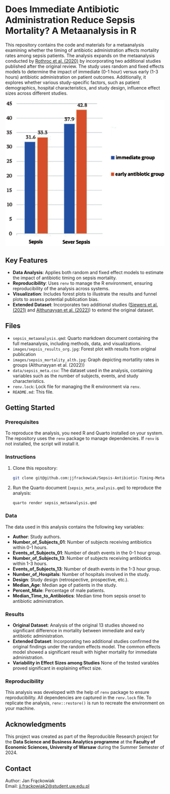 # Does Immediate Antibiotic Administration Reduce Sepsis Mortality? A Metaanalysis in R

This repository contains the code and materials for a metaanalysis examining whether the timing of antibiotic administration affects mortality rates among sepsis patients. The analysis expands on the metaanalysis conducted by [Rothroc et al. (2020)](https://www.annemergmed.com/article/S0196-0644(20)30337-1/fulltext#tbl1fnddagger) by incorporating two additional studies published after the original review. The study uses random and fixed effects models to determine the impact of immediate (0-1 hour) versus early (1-3 hours) antibiotic administration on patient outcomes. Additionally, it explores whether various study-specific factors, such as patient demographics, hospital characteristics, and study design, influence effect sizes across different studies.

![Sepsis Mortality and immediecy of antibiotic therapy as per Althunayyan et al. (2022)](images/sepsis_mortality_alth.jpg)

## Key Features

- **Data Analysis**: Applies both random and fixed effect models to estimate the impact of antibiotic timing on sepsis mortality.
- **Reproducibility**: Uses `renv` to manage the R environment, ensuring reproducibility of the analysis across systems.
- **Visualization**: Includes forest plots to illustrate the results and funnel plots to assess potential publication bias.
- **Extended Dataset**: Incorporates two additional studies ([Siewers et al. (2021)](https://www.ncbi.nlm.nih.gov/pmc/articles/PMC8119622/) and [Althunayyan et al. (2022)](https://www.ncbi.nlm.nih.gov/pmc/articles/PMC9280501/)) to extend the original dataset.

## Files

- `sepsis_metaanalysis.qmd`: Quarto markdown document containing the full metaanalysis, including methods, data, and visualizations.
- `images/sepsis_results_org.jpg`: Forest plot with results from original publication
- `images/sepsis_mortality_alth.jpg`: Graph depicting mortatlity rates in groups (Althunayyan et al. (2022))
- `data/sepsis_meta.csv`: The dataset used in the analysis, containing variables such as the number of subjects, events, and study characteristics.
- `renv.lock`: Lock file for managing the R environment via `renv`.
- `README.md`: This file.

## Getting Started

### Prerequisites

To reproduce the analysis, you need R and Quarto installed on your system. The repository uses the `renv` package to manage dependencies. If `renv` is not installed, the script will install it.

### Instructions

1. Clone this repository:
    ```bash
    git clone git@github.com:jjfrackowiak/Sepsis-Antibiotic-Timing-MetaAnalysis.git
    ```
2. Run the Quarto document (`sepsis_meta_analysis.qmd`) to reproduce the analysis:
    ```bash
    quarto render sepsis_metaanalysis.qmd
    ```
    
### Data

The data used in this analysis contains the following key variables:

- **Author**: Study authors.
- **Number_of_Subjects_01**: Number of subjects receiving antibiotics within 0-1 hours.
- **Events_of_Subjects_01**: Number of death events in the 0-1 hour group.
- **Number_of_Subjects_13**: Number of subjects receiving antibiotics within 1-3 hours.
- **Events_of_Subjects_13**: Number of death events in the 1-3 hour group.
- **Number_of_Hospitals**: Number of hospitals involved in the study.
- **Design**: Study design (retrospective, prospective, etc.).
- **Median_Age**: Median age of patients in the study.
- **Percent_Male**: Percentage of male patients.
- **Median_Time_to_Antibiotics**: Median time from sepsis onset to antibiotic administration.

### Results

- **Original Dataset**: Analysis of the original 13 studies showed no significant difference in mortality between immediate and early antibiotic administration.
- **Extended Dataset**: Incorporating two additional studies confirmed the original findings under the random effects model. The common effects model showed a significant result with higher mortality for immediate administration.
- **Variability in Effect Sizes among Studies** None of the tested varables proved significant in explaining effect size.

### Reproducibility

This analysis was developed with the help of `renv` package to ensure reproducibility. All dependencies are captured in the `renv.lock` file. To replicate the analysis, `renv::restore()` is run to recreate the environment on your machine.

## Acknowledgments

This project was created as part of the Reproducible Research project for the **Data Science and Business Analytics programme** at the **Faculty of Economic Sciences, University of Warsaw** during the Summer Semester of 2024.

## Contact

Author: Jan Frąckowiak  
Email: jj.frackowiak2@student.uw.edu.pl
